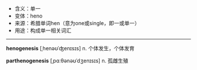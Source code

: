 - <span class="definition">含义：单一</span>
- <span class="definition">变体：heno</span>
- <span class="definition">来源：希腊单词hen（意为one或single，即一或单一）</span>
- <span class="definition">用途：构成单一相关词汇</span>

---

<span class="vocabulary">**henogenesis**</span> [ˌhenəʊˈʤenɪsɪs] n. 个体发生，个体发育

<span class="vocabulary">**parthenogenesis**</span> [ˌpɑːθənəʊˈdʒenɪsɪs] n. 孤雌生殖
